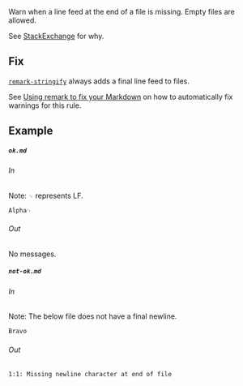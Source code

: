 Warn when a line feed at the end of a file is missing.
Empty files are allowed.

See [StackExchange](https://unix.stackexchange.com/questions/18743) for why.

## Fix

[`remark-stringify`](https://github.com/remarkjs/remark/tree/HEAD/packages/remark-stringify)
always adds a final line feed to files.

See [Using remark to fix your Markdown](https://github.com/remarkjs/remark-lint#using-remark-to-fix-your-markdown)
on how to automatically fix warnings for this rule.

## Example

##### `ok.md`

###### In

Note: `␊` represents LF.

```markdown
Alpha␊
```

###### Out

No messages.

##### `not-ok.md`

###### In

Note: The below file does not have a final newline.

```markdown
Bravo
```

###### Out

```text
1:1: Missing newline character at end of file
```